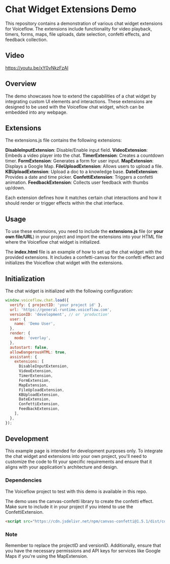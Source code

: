 # Chat Widget Extensions Demo
This repository contains a demonstration of various chat widget extensions for Voiceflow. The extensions include functionality for video playback, timers, forms, maps, file uploads, date selection, confetti effects, and feedback collection.

## Video
https://youtu.be/xY0vNkzFzAI

## Overview
The demo showcases how to extend the capabilities of a chat widget by integrating custom UI elements and interactions. These extensions are designed to be used with the Voiceflow chat widget, which can be embedded into any webpage.

## Extensions
The extensions.js file contains the following extensions:

**DisableInputExtension**: Disable/Enable input field.
**VideoExtension**: Embeds a video player into the chat.
**TimerExtension**: Creates a countdown timer.
**FormExtension**: Generates a form for user input.
**MapExtension**: Displays a Google Map.
**FileUploadExtension**: Allows users to upload a file.
**KBUploadExtension**: Upload a doc to a knowledge base.
**DateExtension**: Provides a date and time picker.
**ConfettiExtension**: Triggers a confetti animation.
**FeedbackExtension**: Collects user feedback with thumbs up/down.

Each extension defines how it matches certain chat interactions and how it should render or trigger effects within the chat interface.

## Usage
To use these extensions, you need to include the **extensions.js** file (or **your own file/URL**) in your project and import the extensions into your HTML file where the Voiceflow chat widget is initialized.

The **index.html** file is an example of how to set up the chat widget with the provided extensions. It includes a confetti-canvas for the confetti effect and initializes the Voiceflow chat widget with the extensions.

## Initialization
The chat widget is initialized with the following configuration:
```javascript
window.voiceflow.chat.load({
  verify: { projectID: 'your project id' },
  url: 'https://general-runtime.voiceflow.com',
  versionID: 'development', // or 'production'
  user: {
    name: 'Demo User',
  },
  render: {
    mode: 'overlay',
  },
  autostart: false,
  allowDangerousHTML: true,
  assistant: {
    extensions: [
      DisableInputExtension,
      VideoExtension,
      TimerExtension,
      FormExtension,
      MapExtension,
      FileUploadExtension,
      KBUploadExtension,
      DateExtension,
      ConfettiExtension,
      FeedbackExtension,
    ],
  },
});
```

## Development
This example page is intended for development purposes only. To integrate the chat widget and extensions into your own project, you'll need to customize the code to fit your specific requirements and ensure that it aligns with your application's architecture and design.

### Dependencies
The Voiceflow project to test with this demo is available in this repo.

The demo uses the canvas-confetti library to create the confetti effect. Make sure to include it in your project if you intend to use the ConfettiExtension.
``` html
<script src="https://cdn.jsdelivr.net/npm/canvas-confetti@1.5.1/dist/confetti.browser.min.js"></script>
```

### Note
Remember to replace the projectID and versionID. Additionally, ensure that you have the necessary permissions and API keys for services like Google Maps if you're using the MapExtension.


